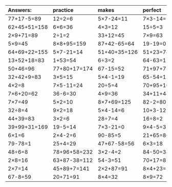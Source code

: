 | Answers: | practice | makes | perfect | ! |
| :--- | :--- | :--- | :--- | :--- |
| 77+17-5=89 | 12÷2=6 | 5×7-24=11 | 7×3-14=7 | 8×8=64 | 
| 62+45+51=158 | 6×6=36 | 4×3=12 | 15÷5=3 | 6×5+30=60 | 
| 2×9+71=89 | 2÷1=2 | 33+12=45 | 7×9=63 | 4×5=20 | 
| 5×9=45 | 8×8+95=159 | 87+42-65=64 | 19-19=0 | 6×4=24 | 
| 64+69+22=155 | 5×7-21=14 | 51+40+35=126 | 51+23=74 | 2×8+15=31 | 
| 13+52+18=83 | 1+53=54 | 6÷3=2 | 64-63=1 | 16÷2=8 | 
| 50+46=96 | 77+80+17=174 | 67-15=52 | 71+97+71=239 | 3×7=21 | 
| 32+42+9=83 | 3×5=15 | 5×4-1=19 | 65-54=11 | 9×8=72 | 
| 4×2=8 | 7×5-11=24 | 20÷5=4 | 70+95+10=175 | 58-42=16 | 
| 7×6+20=62 | 36-6=30 | 4×9=36 | 34+11+44=89 | 2×3+28=34 | 
| 7×7=49 | 5×2=10 | 8×7+69=125 | 82-2=80 | 3×4-10=2 | 
| 32÷8=4 | 9×2=18 | 5×4-14=6 | 10+3-12=1 | 3×8+70=94 | 
| 44+39=83 | 3×2=6 | 28÷7=4 | 16÷8=2 | 7×3=21 | 
| 39+99+31=169 | 19-5=14 | 7×3-21=0 | 9×4-5=31 | 18÷9=2 | 
| 6×1=6 | 2×4-2=6 | 90-85=5 | 21+65=86 | 3×8+26=50 | 
| 79-78=1 | 25+4=29 | 47+67-58=56 | 6×3=18 | 8+36=44 | 
| 48÷6=8 | 78+96+58=232 | 3×2-4=2 | 84-50=34 | 9×8+75=147 | 
| 2×8=16 | 63+87-38=112 | 54-3=51 | 70+17=87 | 2×9-16=2 | 
| 2×7=14 | 45+89+7=141 | 2×2+87=91 | 8×4+23=55 | 2×3=6 | 
| 67-8=59 | 20+71=91 | 8×4=32 | 8×9=72 | 5+79+61=145 | 
